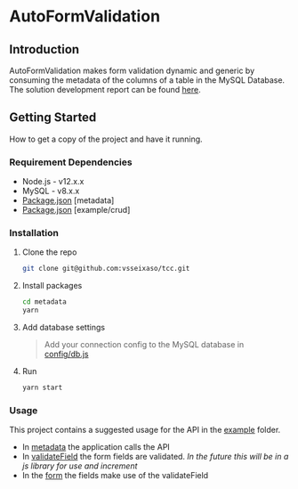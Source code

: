 # AutoFormValidation

## Introduction 
AutoFormValidation makes form validation dynamic and generic by consuming the metadata of the columns of a table in the MySQL Database.
The solution development report can be found [here](https://drive.google.com/file/d/1NJhtrXK_rb5fmPLpwK2G_mrJ0_zs7jFc/view?usp=sharing).
## Getting Started
How to get a copy of the project and have it running.

### Requirement Dependencies
- Node.js - v12.x.x
- MySQL - v8.x.x
- [Package.json](metadata/package.json) \[metadata\]
- [Package.json](example/crud/package.json) \[example/crud\]
### Installation
1.  Clone the repo
    ```sh
    git clone git@github.com:vsseixaso/tcc.git
    ```
2. Install packages
    ```sh
    cd metadata
    yarn
    ```
3. Add database settings
    > Add your connection config to the MySQL database in [config/db.js](https://github.com/vsseixaso/AutoFormValidation/blob/main/metadata/src/config/dbCredentials.js)
4. Run
    ```sh
    yarn start
    ```

### Usage
This project contains a suggested usage for the API in the [example](https://github.com/vsseixaso/AutoFormValidation/tree/main/example) folder.

 - In [metadata](https://github.com/vsseixaso/AutoFormValidation/blob/main/example/crud/src/services/metadata.js) the application calls the API
 - In [validateField](https://github.com/vsseixaso/AutoFormValidation/blob/main/validateField/validateField.js) the form fields are validated. *In the future this will be in a js library for use and increment*
 - In the [form](https://github.com/vsseixaso/AutoFormValidation/blob/main/example/crud/src/components/employee/Form.js) the fields make use of the validateField

